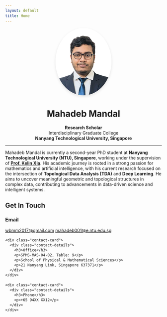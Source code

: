 ```yaml
---
layout: default
title: Home
---
```


<div align="center">
  <img src="assets/images/profile.png" alt="Profile Photo" width="180" style="border-radius: 50%; box-shadow: 0 4px 10px rgba(0,0,0,0.1);" />
  
  <h1>Mahadeb Mandal</h1>

  <p><strong>Research Scholar</strong><br>
  Interdisciplinary Graduate College<br>
  <strong>Nanyang Technological University, Singapore</strong></p>
</div>

---

Mahadeb Mandal is currently a second-year PhD student at **Nanyang Technological University (NTU), Singapore**, working under the supervision of [**Prof. Kelin Xia**](https://personal.ntu.edu.sg/xiakelin/index.html). His academic journey is rooted in a strong passion for mathematics and artificial intelligence, with his current research focused on the intersection of **Topological Data Analysis (TDA)** and **Deep Learning**. He aims to uncover meaningful geometric and topological structures in complex data, contributing to advancements in data-driven science and intelligent systems.


<section class="contact-section">
  <h2 class="section-title">Get In Touch</h2>
  <div class="contact-container">
    <div class="contact-card">
      <div class="contact-details">
        <h3>Email</h3>
        <a href="mailto:wbmm2017@gmail.com" class="contact-link">wbmm2017@gmail.com</a>
        <a href="mailto:mahadeb001@e.ntu.edu.sg" class="contact-link">mahadeb001@e.ntu.edu.sg</a>
      </div>
    </div>
    
    <div class="contact-card">
      <div class="contact-details">
        <h3>Office</h3>
        <p>SPMS-MAS-04-02, Table: 9</p>
        <p>School of Physical & Mathematical Sciences</p>
        <p>21 Nanyang Link, Singapore 637371</p>
      </div>
    </div>
    
    <div class="contact-card">
      <div class="contact-details">
        <h3>Phone</h3>
        <p>+65 94XX XX12</p>
      </div>
    </div>
  </div>
</section>
